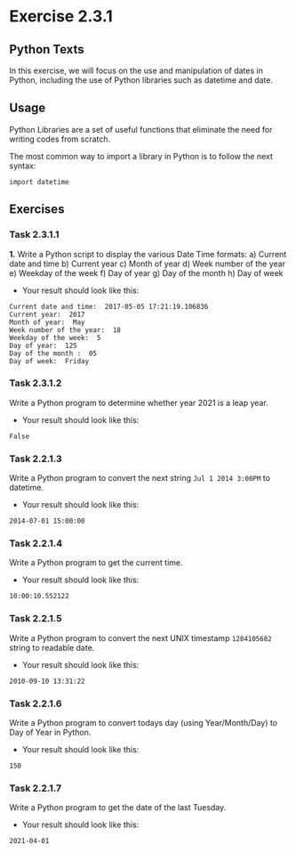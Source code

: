# Exercise 2.3.1

## Python Texts

In this exercise, we will focus on the use and manipulation of dates in Python, including the use of Python libraries such as datetime and date.

## Usage

Python Libraries are a set of useful functions that eliminate the need for writing codes from scratch. 

The most common way to import a library in Python is to follow the next syntax:

```
import datetime
```



## Exercises

### Task 2.3.1.1

**1.** Write a Python script to display the various Date Time formats:
a) Current date and time
b) Current year
c) Month of year
d) Week number of the year
e) Weekday of the week
f) Day of year
g) Day of the month
h) Day of week

- Your result should look like this:

```
Current date and time:  2017-05-05 17:21:19.106836                                                            
Current year:  2017                                                                                           
Month of year:  May                                                                                           
Week number of the year:  18                                                                                  
Weekday of the week:  5                                                                                       
Day of year:  125                                                                                             
Day of the month :  05                                                                                        
Day of week:  Friday 
```

### Task 2.3.1.2

Write a Python program to determine whether year 2021 is a leap year. 

- Your result should look like this:

```
False
```

### Task 2.2.1.3

Write a Python program to convert the next string `Jul 1 2014 3:00PM` to datetime.

- Your result should look like this:

```
2014-07-01 15:00:00 
```

### Task 2.2.1.4

Write a Python program to get the current time.

- Your result should look like this:

```
10:00:10.552122 
```

### Task 2.2.1.5

Write a Python program to convert the next UNIX timestamp `1284105682` string to readable date.

- Your result should look like this:

```
2010-09-10 13:31:22
```

### Task 2.2.1.6

Write a Python program to convert todays day (using Year/Month/Day) to Day of Year in Python.

- Your result should look like this:

```
150
```

### Task 2.2.1.7

Write a Python program to get the date of the last Tuesday.

- Your result should look like this:

```
2021-04-01 
```

